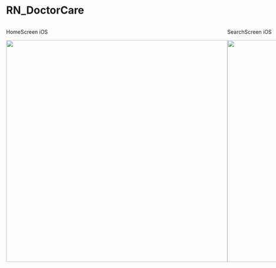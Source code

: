 # RN_DoctorCare

<div style="display: flex;">
  <div>
    <p>HomeScreen iOS</p>
    <img height="600" src="https://scontent.fsgn5-5.fna.fbcdn.net/v/t1.0-9/121023463_4653194641420470_1868406718773170577_o.jpg?_nc_cat=111&_nc_sid=0debeb&_nc_ohc=_qzH4h1afQ0AX8pqMhS&_nc_ht=scontent.fsgn5-5.fna&oh=4e4ebf87cd4465d5da9bb0045a1233eb&oe=5FAE4A44">
  </div>
  
  <div>
    <p>SearchScreen iOS</p>
    <img height="600" src="https://scontent.fsgn5-7.fna.fbcdn.net/v/t1.0-9/120998519_4653194678087133_5248225534156126863_o.jpg?_nc_cat=103&_nc_sid=0debeb&_nc_ohc=LJklBW1bYhoAX8jktW6&_nc_ht=scontent.fsgn5-7.fna&oh=fa1014453e552d448592d815af520b58&oe=5FAF58CB">
  </div>
  
  <div>
  <p>HomeScreen android</p>
  <img height="600" src="https://scontent.fsgn5-5.fna.fbcdn.net/v/t1.0-9/120956698_4653194631420471_8101907101533178298_o.jpg?_nc_cat=104&_nc_sid=0debeb&_nc_ohc=gwGTyFZ6aLUAX-mNcpN&_nc_ht=scontent.fsgn5-5.fna&oh=d849cbc4117cd26b094ecf15bf81acc4&oe=5FAEF72E" />
    </div>
  
  <div>
  <p>SearchScreen android</p>
    <img height="600" src="https://scontent.fsgn5-1.fna.fbcdn.net/v/t1.0-9/120899786_4653194551420479_6287207184705231477_o.jpg?_nc_cat=101&_nc_sid=0debeb&_nc_ohc=sADW9GWVYX0AX-yLfI0&_nc_ht=scontent.fsgn5-1.fna&oh=d2838cc0013250eb68bf3cef7d6daa56&oe=5FABD627" />
    </div>
</div>
